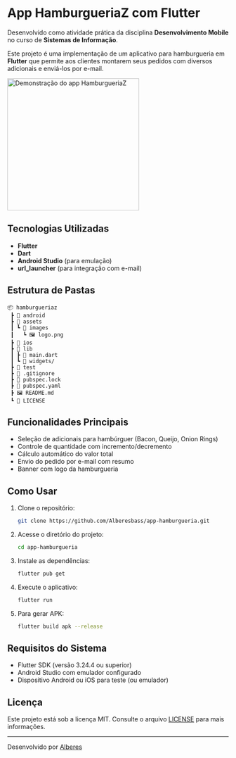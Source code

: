 # App HamburgueriaZ com Flutter

Desenvolvido como atividade prática da disciplina **Desenvolvimento Mobile** no curso de **Sistemas de Informação**.

Este projeto é uma implementação de um aplicativo para hamburgueria em **Flutter** que permite aos clientes montarem seus pedidos com diversos adicionais e enviá-los por e-mail.

<img src="./assets/images/demo.gif" alt="Demonstração do app HamburgueriaZ" width="300">

## Tecnologias Utilizadas

- **Flutter**
- **Dart**
- **Android Studio** (para emulação)
- **url_launcher** (para integração com e-mail)

## Estrutura de Pastas

```
📦 hamburgueriaz
 ┣ 📂 android
 ┣ 📂 assets
 ┃ ┗ 📂 images
 ┃   ┗ 🖼️ logo.png
 ┣ 📂 ios
 ┣ 📂 lib
 ┃ ┣ 📜 main.dart
 ┃ ┗ 📜 widgets/
 ┣ 📂 test
 ┣ 📜 .gitignore
 ┣ 📜 pubspec.lock
 ┣ 📜 pubspec.yaml
 ┣ 🖼️ README.md
 ┗ 📜 LICENSE
```

## Funcionalidades Principais

- Seleção de adicionais para hambúrguer (Bacon, Queijo, Onion Rings)
- Controle de quantidade com incremento/decremento
- Cálculo automático do valor total
- Envio do pedido por e-mail com resumo
- Banner com logo da hamburgueria

## Como Usar

1. Clone o repositório:

   ```bash
   git clone https://github.com/Alberesbass/app-hamburgueria.git
   ```

2. Acesse o diretório do projeto:

   ```bash
   cd app-hamburgueria
   ```

3. Instale as dependências:

   ```bash
   flutter pub get
   ```

4. Execute o aplicativo:

   ```bash
   flutter run
   ```

5. Para gerar APK:

   ```bash
   flutter build apk --release
   ```

## Requisitos do Sistema

- Flutter SDK (versão 3.24.4 ou superior)
- Android Studio com emulador configurado
- Dispositivo Android ou iOS para teste (ou emulador)

## Licença

Este projeto está sob a licença MIT. Consulte o arquivo [LICENSE](./LICENSE) para mais informações.

---

Desenvolvido por [Alberes](https://github.com/Alberesbass)
